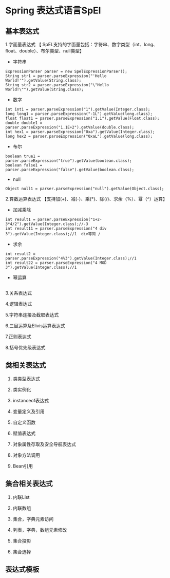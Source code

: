 # Spring 表达式语言SpEl

## 基本表达式

1.字面量表达式    【 SpEL支持的字面量包括：字符串、数字类型（int、long、float、double）、布尔类型、null类型】

* 字符串 

```
ExpressionParser parser = new SpelExpressionParser();
String str1 = parser.parseExpression("'Hello World!'").getValue(String.class);
String str2 = parser.parseExpression("\"Hello World!\"").getValue(String.class);
```

* 数字

```
int int1 = parser.parseExpression("1").getValue(Integer.class);
long long1 = parser.parseExpression("-1L").getValue(long.class);
float float1 = parser.parseExpression("1.1").getValue(Float.class);
double double1 = parser.parseExpression("1.1E+2").getValue(double.class);
int hex1 = parser.parseExpression("0xa").getValue(Integer.class);
long hex2 = parser.parseExpression("0xaL").getValue(long.class);
```

* 布尔

```
boolean true1 = parser.parseExpression("true").getValue(boolean.class);
boolean false1 = parser.parseExpression("false").getValue(boolean.class);
```

* null

```
Object null1 = parser.parseExpression("null").getValue(Object.class);
```

2.算数运算表达式    【支持加\(+\)、减\(-\)、乘\(\*\)、除\(/\)、求余（%）、幂（^）运算】

* 加减乘除

```
int result1 = parser.parseExpression("1+2-3*4/2").getValue(Integer.class);//-3
int result11 = parser.parseExpression("4 div 3").getValue(Integer.class);//1  div等同 / 
```

* 求余

```
int result2 = parser.parseExpression("4%3").getValue(Integer.class);//1
int result22 = parser.parseExpression("4 MOD 3").getValue(Integer.class);//1
```

* 幂运算

```

```

3.关系表达式

4.逻辑表达式

5.字符串连接及截取表达式

6.三目运算及Elivis运算表达式

7.正则表达式

8.括号优先级表达式

## 类相关表达式

1. 类类型表达式
2. 类实例化

3. instanceof表达式

4. 变量定义及引用

5. 自定义函数

6. 赋值表达式

7. 对象属性存取及安全导航表达式

8. 对象方法调用

9. Bean引用

## 集合相关表达式

1. 内联List
2. 内联数组

3. 集合，字典元素访问

4. 列表，字典，数组元素修改

5. 集合投影

6. 集合选择

## 表达式模板



